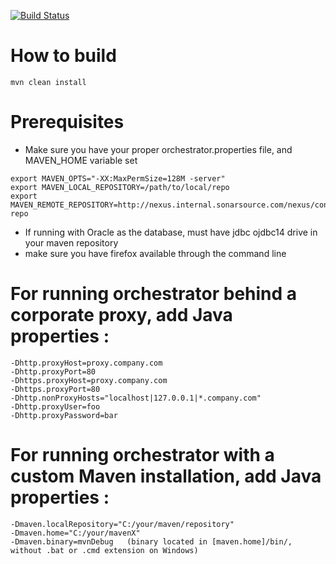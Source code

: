 [![Build Status](https://travis-ci.org/SonarSource/orchestrator.svg)](https://travis-ci.org/SonarSource/orchestrator)

# How to build
`mvn clean install`

# Prerequisites
* Make sure you have your proper orchestrator.properties file, and MAVEN_HOME variable set
```
export MAVEN_OPTS="-XX:MaxPermSize=128M -server"
export MAVEN_LOCAL_REPOSITORY=/path/to/local/repo
export MAVEN_REMOTE_REPOSITORY=http://nexus.internal.sonarsource.com/nexus/content/groups/ss-repo
```
* If running with Oracle as the database, must have jdbc ojdbc14 drive in your maven repository
* make sure you have firefox available through the command line

# For running orchestrator behind a corporate proxy, add Java properties :
```
-Dhttp.proxyHost=proxy.company.com
-Dhttp.proxyPort=80
-Dhttps.proxyHost=proxy.company.com
-Dhttps.proxyPort=80
-Dhttp.nonProxyHosts="localhost|127.0.0.1|*.company.com"
-Dhttp.proxyUser=foo
-Dhttp.proxyPassword=bar
```

# For running orchestrator with a custom Maven installation, add Java properties :
```
-Dmaven.localRepository="C:/your/maven/repository"
-Dmaven.home="C:/your/mavenX"
-Dmaven.binary=mvnDebug   (binary located in [maven.home]/bin/, without .bat or .cmd extension on Windows)
```
